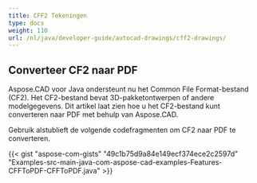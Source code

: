 ```yaml
---
title: CFF2 Tekeningen
type: docs
weight: 110
url: /nl/java/developer-guide/autocad-drawings/cff2-drawings/
---
```


## **Converteer CF2 naar PDF**

Aspose.CAD voor Java ondersteunt nu het Common File Format-bestand (CF2). Het CF2-bestand bevat 3D-pakketontwerpen of andere modelgegevens. Dit artikel laat zien hoe u het CF2-bestand kunt converteren naar PDF met behulp van Aspose.CAD.

Gebruik alstublieft de volgende codefragmenten om CF2 naar PDF te converteren.

{{< gist "aspose-com-gists" "49c1b75d9a84e149ecf374ece2c2597d" "Examples-src-main-java-com-aspose-cad-examples-Features-CFFToPDF-CFFToPDF.java" >}}
